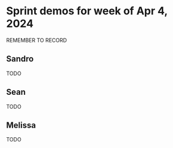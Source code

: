 # Sprint demos for week of Apr 4, 2024

REMEMBER TO RECORD

## Sandro

TODO

## Sean

TODO

## Melissa

TODO
